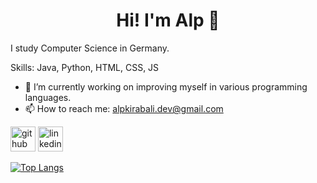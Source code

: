<h1 align="center">Hi! I'm Alp 👋</h1>
I study Computer Science in Germany.


Skills: Java, Python, HTML, CSS, JS

- 🔭 I’m currently working on improving myself in various programming languages. 
- 📫 How to reach me: alpkirabali.dev@gmail.com 


[<img src='https://cdn.jsdelivr.net/npm/simple-icons@3.0.1/icons/github.svg' alt='github' height='40'>](https://github.com/alpkirabali)  [<img src='https://cdn.jsdelivr.net/npm/simple-icons@3.0.1/icons/linkedin.svg' alt='linkedin' height='40'>](https://www.linkedin.com/in/alp-krbl/)  

[![Top Langs](https://github-readme-stats.vercel.app/api/top-langs/?username=alpkirabali)](https://github.com/anuraghazra/github-readme-stats)

